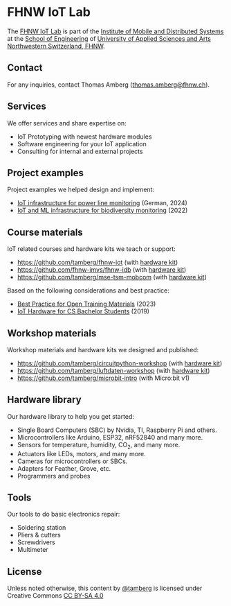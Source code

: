 # FHNW IoT Lab
The [FHNW IoT Lab](https://www.fhnw.ch/de/forschung-und-dienstleistungen/technik/labore-der-hochschule-fuer-technik-fhnw/iot-lab) is part of the [Institute of Mobile and Distributed Systems](https://www.fhnw.ch/en/about-fhnw/schools/school-of-engineering/institutes/institute-of-mobile-and-distributed-systems) at the [School of Engineering](https://www.fhnw.ch/en/about-fhnw/schools/school-of-engineering) of [University of Applied Sciences and Arts Northwestern Switzerland, FHNW](https://www.fhnw.ch/en/).

## Contact
For any inquiries, contact Thomas Amberg (thomas.amberg@fhnw.ch).

## Services
We offer services and share expertise on:

- IoT Prototyping with newest hardware modules
- Software engineering for your IoT application
- Consulting for internal and external projects

## Project examples
Project examples we helped design and implement:

- [IoT infrastructure for power line monitoring](http://www.tamberg.org/fhnw/2024/IoTInfrastrukturBruggEye.pdf) (German, 2024)
- [IoT and ML infrastructure for biodiversity monitoring](http://www.tamberg.org/fhnw/2022/IoTAndMLInfrastructureForUrbanBiodiversityMonitoring.pdf) (2022)

## Course materials
IoT related courses and hardware kits we teach or support:

- https://github.com/tamberg/fhnw-iot (with [hardware kit](https://github.com/tamberg/fhnw-iot/wiki#hardware))
- https://github.com/fhnw-imvs/fhnw-idb (with [hardware kit](https://github.com/fhnw-imvs/fhnw-idb/wiki#hardware))
- https://github.com/tamberg/mse-tsm-mobcom (with [hardware kit](https://github.com/tamberg/mse-tsm-mobcom/wiki#hardware))

Based on the following considerations and best practice:

- [Best Practice for Open Training Materials](http://www.tamberg.org/ictp/2023/BestPracticeForOpenTrainingMaterials.pdf) (2023)
- [IoT Hardware for CS Bachelor Students](http://www.tamberg.org/fhnw/2019/IoTHardwareForCSBachelorStudents.pdf) (2019)

## Workshop materials
Workshop materials and hardware kits we designed and published:

- https://github.com/tamberg/circuitpython-workshop (with [hardware kit](https://github.com/tamberg/circuitpython-workshop?tab=readme-ov-file#circuitpython))
- https://github.com/tamberg/luftdaten-workshop (with [hardware kit](https://github.com/tamberg/luftdaten-workshop?tab=readme-ov-file#material-auspacken-und-prüfen))
- https://github.com/tamberg/microbit-intro (with Micro:bit v1)

## Hardware library
Our hardware library to help you get started:

- Single Board Computers (SBC) by Nvidia, TI, Raspberry Pi and others.
- Microcontrollers like Arduino, ESP32, nRF52840 and many more.
- Sensors for temperature, humidity, CO<sub>2</sub>, and many more.
- Actuators like LEDs, motors, and many more.
- Cameras for microcontrollers or SBCs.
- Adapters for Feather, Grove, etc.
- Programmers and probes

## Tools
Our tools to do basic electronics repair:

- Soldering station
- Pliers & cutters
- Screwdrivers
- Multimeter

## License
Unless noted otherwise, this content by [@tamberg](https://github.com/tamberg) is licensed under Creative Commons [CC BY-SA 4.0](https://creativecommons.org/licenses/by-sa/4.0/)

